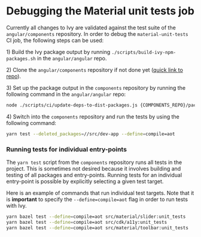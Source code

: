 # Debugging the Material unit tests job

Currently all changes to Ivy are validated against the test suite of the
`angular/components` repository. In order to debug the `material-unit-tests` CI
job, the following steps can be used:

1\) Build the Ivy package output by running `./scripts/build-ivy-npm-packages.sh` in
the `angular/angular` repo.

2\) Clone the `angular/components` repository if not done yet ([quick link to repo](https://github.com/angular/components)).

3\) Set up the package output in the `components` repository by running the following
command in the `angular/angular` repo:

```bash
node ./scripts/ci/update-deps-to-dist-packages.js {COMPONENTS_REPO}/package.json ./dist/packages-dist-ivy-aot
```

4\) Switch into the `components` repository and run the tests by using the
following command:

```bash
yarn test --deleted_packages=//src/dev-app --define=compile=aot
```

### Running tests for individual entry-points

The `yarn test` script from the `components` repository runs all tests in the project.
This is sometimes not desired because it involves building and testing of all packages
and entry-points. Running tests for an individual entry-point is possible by explicitly
selecting a given test target.

Here is an example of commands that run individual test targets. Note that it is
**important** to specify the `--define=compile=aot` flag in order to run tests with Ivy.
  
```bash
yarn bazel test --define=compile=aot src/material/slider:unit_tests
yarn bazel test --define=compile=aot src/cdk/a11y:unit_tests
yarn bazel test --define=compile=aot src/material/toolbar:unit_tests
``` 